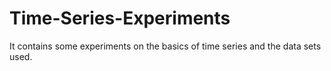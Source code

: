 # Time-Series-Experiments

It contains some experiments on the basics of time series and the data sets used.
